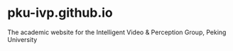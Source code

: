 # pku-ivp.github.io
The academic website for the Intelligent Video &amp; Perception Group, Peking University
